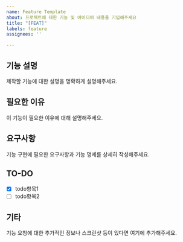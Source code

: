 ```yaml
---
name: Feature Template
about: 프로젝트에 대한 기능 및 아이디어 내용을 기입해주세요
title: "[FEAT]"
labels: feature
assignees: ''

---
```


## 기능 설명
제작할 기능에 대한 설명을 명확하게 설명해주세요.

## 필요한 이유
이 기능이 필요한 이유에 대해 설명해주세요.

## 요구사항
기능 구현에 필요한 요구사항과 기능 명세를 상세히 작성해주세요.

## TO-DO
- [x] todo항목1
- [ ] todo항목2

## 기타
기능 요청에 대한 추가적인 정보나 스크린샷 등이 있다면 여기에 추가해주세요.

